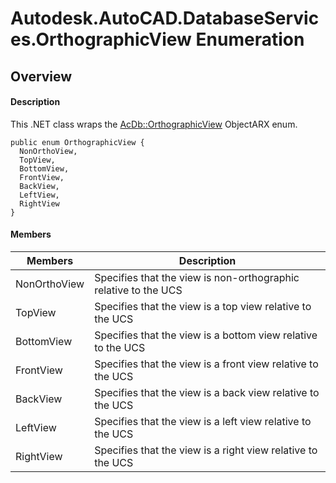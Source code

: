 # Autodesk.AutoCAD.DatabaseServices.OrthographicView Enumeration

## Overview

#### Description
This .NET class wraps the [AcDb::OrthographicView](AcDb__OrthographicView.md) ObjectARX enum.
```text
public enum OrthographicView {
  NonOrthoView,
  TopView,
  BottomView,
  FrontView,
  BackView,
  LeftView,
  RightView
}
```

#### Members
| Members | Description |
| --- | --- |
| NonOrthoView | Specifies that the view is non-orthographic relative to the UCS |
| TopView | Specifies that the view is a top view relative to the UCS |
| BottomView | Specifies that the view is a bottom view relative to the UCS |
| FrontView | Specifies that the view is a front view relative to the UCS |
| BackView | Specifies that the view is a back view relative to the UCS |
| LeftView | Specifies that the view is a left view relative to the UCS |
| RightView | Specifies that the view is a right view relative to the UCS |